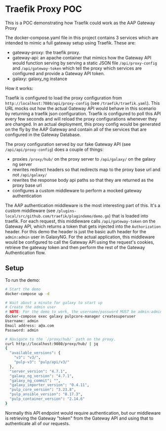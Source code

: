 # Traefik Proxy POC

This is a POC demonstrating how Traefik could work as the AAP Gateway Proxy

The docker-compose.yaml file in this project contains 3 services which are intended to mimic a full gateway setup using Traefik. These are:

- gateway-proxy: the traefik proxy.
- gateway-api: an apache container that mimics how the Gateway API would function serving by serving a static JSON file `/api/proxy-config` and `/api/gateway-token` which tell the proxy which services are configured and provide a Gateway API token.
- galaxy: galaxy_ng instance

How it works:

Traefik is configured to load the proxy configuration from `http://localhost:7080/api/proxy-config` (see `/traefik/traefik.yaml`). This URL mocks out how the actual Gateway API would behave in this scenario by returning a traefik json configuration. Traefik is configured to poll this API every few seconds and will reload the proxy configurations whenever they are changed. In an actual deployment, this proxy config would be generated on the fly by the AAP Gateway and contain all of the services that are configured in the Gateway Database.

The proxy configuration served by our fake Gateway API (see `/api/api/proxy-config`) does a couple of things:

- proxies `/proxy/hub/` on the proxy server to `/api/galaxy/` on the galaxy ng server
- rewrites redirect headers so that redirects map to the proxy base url and not `/api/galaxy/`
- rewrites the response body api paths so that they are returned as the proxy base url
- configures a custom middleware to perform a mocked gateway authentication

The AAP authentication middleware is the most interesting part of this. It's a custom middleware (see `/plugins-local/src/github.com/traefik/plugindemo/demo.go`) that is loaded into traefik. For each request, this middleware calls `/api/gateway-token` on the Gateway API, which returns a token that gets injected into the `Authorization` header. For this demo the header is just the basic auth header for the `admin:admin` user in GalaxyNG. For the actual application, this middleware would be configured to call the Gateway API using the request's cookies, retrieve the gateway token and then perform the rest of the Gateway Authentication flow.

## Setup

To run the demo:

```bash 
# Start the demo
docker-compose up -d

# Wait about a minute for galaxy to start up
# Create the admin user
# NOTE: For the demo to work, the username/password MUST be admin:admin
docker-compose exec galaxy pulpcore-manager createsuperuser
Username: admin
Email address: a@a.com
Password: admin

# Navigate to the `/proxy/hub/` path on the proxy.
curl http://localhost:9080/proxy/hub/ | jq
{
  "available_versions": {
    "v3": "v3/",
    "pulp-v3": "pulp/api/v3/"
  },
  "server_version": "4.7.1",
  "galaxy_ng_version": "4.7.1",
  "galaxy_ng_commit": "",
  "galaxy_importer_version": "0.4.11",
  "pulp_core_version": "3.23.8",
  "pulp_ansible_version": "0.17.3",
  "pulp_container_version": "2.14.6"
}
```

Normally this API endpoint would require authentication, but our middleware is retrieving the Gateway "token" from the Gateway API and using that to authenticate all of our requests.

